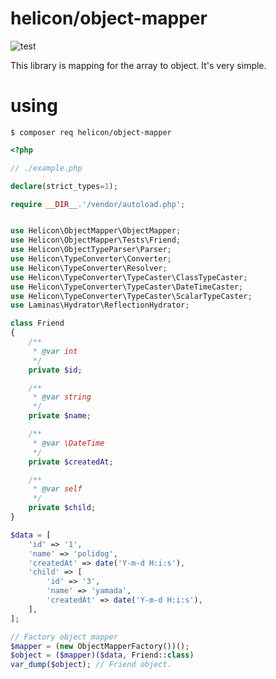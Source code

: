 # helicon/object-mapper
![test](https://github.com/helicon-php/object-mapper/workflows/test/badge.svg)

This library is mapping for the array to object.  It's very simple.

# using

```shell script
$ composer req helicon/object-mapper
```

```php 
<?php

// ./example.php

declare(strict_types=1);

require __DIR__.'/vendor/autoload.php';


use Helicon\ObjectMapper\ObjectMapper;
use Helicon\ObjectMapper\Tests\Friend;
use Helicon\ObjectTypeParser\Parser;
use Helicon\TypeConverter\Converter;
use Helicon\TypeConverter\Resolver;
use Helicon\TypeConverter\TypeCaster\ClassTypeCaster;
use Helicon\TypeConverter\TypeCaster\DateTimeCaster;
use Helicon\TypeConverter\TypeCaster\ScalarTypeCaster;
use Laminas\Hydrator\ReflectionHydrator;

class Friend 
{
    /**
     * @var int
     */
    private $id;

    /**
     * @var string
     */
    private $name;

    /**
     * @var \DateTime
     */
    private $createdAt;

    /**
     * @var self
     */
    private $child;    
}

$data = [
    'id' => '1',
    'name' => 'polidog',
    'createdAt' => date('Y-m-d H:i:s'),
    'child' => [
        'id' => '3',
        'name' => 'yamada',
        'createdAt' => date('Y-m-d H:i:s'),
    ],
];

// Factory object mapper
$mapper = (new ObjectMapperFactory())();
$object = ($mapper)($data, Friend::class)
var_dump($object); // Friend object.

```
